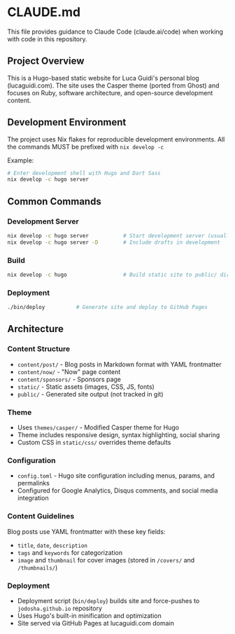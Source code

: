 # CLAUDE.md

This file provides guidance to Claude Code (claude.ai/code) when working with code in this repository.

## Project Overview

This is a Hugo-based static website for Luca Guidi's personal blog (lucaguidi.com). The site uses the Casper theme (ported from Ghost) and focuses on Ruby, software architecture, and open-source development content.

## Development Environment

The project uses Nix flakes for reproducible development environments.
All the commands MUST be prefixed with `nix develop -c`

Example:

```bash
# Enter development shell with Hugo and Dart Sass
nix develop -c hugo server
```

## Common Commands

### Development Server
```bash
nix develop -c hugo server           # Start development server (usually on :1313)
nix develop -c hugo server -D        # Include drafts in development
```

### Build
```bash
nix develop -c hugo                  # Build static site to public/ directory
```

### Deployment
```bash
./bin/deploy          # Generate site and deploy to GitHub Pages
```

## Architecture

### Content Structure
- `content/post/` - Blog posts in Markdown format with YAML frontmatter
- `content/now/` - "Now" page content
- `content/sponsors/` - Sponsors page
- `static/` - Static assets (images, CSS, JS, fonts)
- `public/` - Generated site output (not tracked in git)

### Theme
- Uses `themes/casper/` - Modified Casper theme for Hugo
- Theme includes responsive design, syntax highlighting, social sharing
- Custom CSS in `static/css/` overrides theme defaults

### Configuration
- `config.toml` - Hugo site configuration including menus, params, and permalinks
- Configured for Google Analytics, Disqus comments, and social media integration

### Content Guidelines
Blog posts use YAML frontmatter with these key fields:
- `title`, `date`, `description`
- `tags` and `keywords` for categorization
- `image` and `thumbnail` for cover images (stored in `/covers/` and `/thumbnails/`)

### Deployment
- Deployment script (`bin/deploy`) builds site and force-pushes to `jodosha.github.io` repository
- Uses Hugo's built-in minification and optimization
- Site served via GitHub Pages at lucaguidi.com domain
